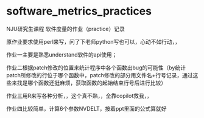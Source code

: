 # software_metrics_practices

NJU研究生课程 软件度量的作业（practice）记录

原作业要求使用perl来写，问了下老师python写也可以，心动不如行动，，

作业一主要是熟悉understand软件的api使用；

作业二根据patch修改的位置来统计程序中各个函数出bug的可能性（by统计patch所修改的行位于哪个函数中，patch修改的部分用文件名+行号记录，通过这些来找是哪个函数还挺麻烦，获取函数的起始结束行号后进行比较）

作业三用R来写各种分析，，这个真不熟，，全靠copilot救我，，

作业四比较简单，计算6个参数NVDELT，按着ppt里面的公式算就好
